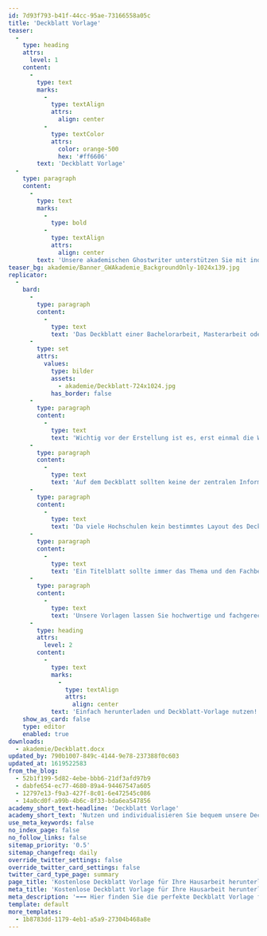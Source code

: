 ```yaml
---
id: 7d93f793-b41f-44cc-95ae-73166558a05c
title: 'Deckblatt Vorlage'
teaser:
  -
    type: heading
    attrs:
      level: 1
    content:
      -
        type: text
        marks:
          -
            type: textAlign
            attrs:
              align: center
          -
            type: textColor
            attrs:
              color: orange-500
              hex: '#ff6606'
        text: 'Deckblatt Vorlage'
  -
    type: paragraph
    content:
      -
        type: text
        marks:
          -
            type: bold
          -
            type: textAlign
            attrs:
              align: center
        text: 'Unsere akademischen Ghostwriter unterstützen Sie mit individuellen Vorlagen, persönlichen Coachings oder unserem professionellen Ghostwriting-Service bei Ihrer Abschlussarbeit!'
teaser_bg: akademie/Banner_GWAkademie_BackgroundOnly-1024x139.jpg
replicator:
  -
    bard:
      -
        type: paragraph
        content:
          -
            type: text
            text: 'Das Deckblatt einer Bachelorarbeit, Masterarbeit oder Doktorarbeit ist unerlässlich und gibt gleichzeitig den ersten Eindruck der wissenschaftlichen Arbeit ab. Auch wenn das Deckblatt lediglich relevante Eckdaten über den Wissenschaftsbereich der Arbeit, personenbezogene Daten des Autors und Angaben der Hochschule vermittelt, sollte ein solches Titelblatt genügend Aufmerksamkeit bekommen.'
      -
        type: set
        attrs:
          values:
            type: bilder
            assets:
              - akademie/Deckblatt-724x1024.jpg
            has_border: false
      -
        type: paragraph
        content:
          -
            type: text
            text: 'Wichtig vor der Erstellung ist es, erst einmal die Wichtigkeit einer Titelseite für die wissenschaftliche Arbeit bewusst wahrzunehmen. Das Deckblatt ist das erste, was jeder von Ihrer Arbeit wahrnimmt und bestimmt maßgeblich den ersten Eindruck. Eine aufschlussreiche Deckblatt Vorlage erklärt sich zudem selbst und stellt für Sie eine sehr gute Informationsquelle dar.'
      -
        type: paragraph
        content:
          -
            type: text
            text: 'Auf dem Deckblatt sollten keine der zentralen Informationen fehlen. Wer sich an unserer Word-Deckblatt-Vorlage orientiert, muss sich keine Sorgen machen, wichtige Angaben zu vergessen. Die übersichtliche Darstellungen unserer Musterbeispiele lassen sich effektiv für die eigene Abschlussarbeit anwenden.'
      -
        type: paragraph
        content:
          -
            type: text
            text: 'Da viele Hochschulen kein bestimmtes Layout des Deckblattes vorgeben, haben sich allgemeine Richtlinien etabliert. Die Darstellung sollte sachlich und fachspezifisch formatiert sein. Unsere Deckblatt Vorlage macht deutlich, welche Schriftarten geeignet sind und wie Sie die Formatierung bestens abhandeln.'
      -
        type: paragraph
        content:
          -
            type: text
            text: 'Ein Titelblatt sollte immer das Thema und den Fachbereich wiedergeben und sich daran orientieren. Kreativität und einfallsreiche Ideen sind dabei nicht verlangt oder erwünscht. Schließlich geht es um die wissenschaftliche Kernaussage und das Deckblatt gibt vorab wichtige Infos weiter und macht publik, welcher Autor zur Wissenschaft beigetragen hat.'
      -
        type: paragraph
        content:
          -
            type: text
            text: 'Unsere Vorlagen lassen Sie hochwertige und fachgerechte Titelseiten für den eigenen Fachbereich erstellen. Prinzipiell kann ein Deckblatt durchaus auch als Aushängeschild einer wissenschaftlichen Arbeit verstanden werden, wodurch die Tragfähigkeit noch einmal deutlich zum Ausdruck kommt.'
      -
        type: heading
        attrs:
          level: 2
        content:
          -
            type: text
            marks:
              -
                type: textAlign
                attrs:
                  align: center
            text: 'Einfach herunterladen und Deckblatt-Vorlage nutzen!'
    show_as_card: false
    type: editor
    enabled: true
downloads:
  - akademie/Deckblatt.docx
updated_by: 790b1007-849c-4144-9e78-237388f0c603
updated_at: 1619522583
from_the_blog:
  - 52b1f199-5d82-4ebe-bbb6-21df3afd97b9
  - dabfe654-ec77-4680-89a4-94467547a605
  - 12797e13-f9a3-427f-8c01-6e472545c086
  - 14a0cd0f-a99b-4b6c-8f33-bda6ea547856
academy_short_text-headline: 'Deckblatt Vorlage'
academy_short_text: 'Nutzen und individualisieren Sie bequem unsere Deckblatt Vorlage für Ihre eigene Abschlussarbeit anwenden.'
use_meta_keywords: false
no_index_page: false
no_follow_links: false
sitemap_priority: '0.5'
sitemap_changefreq: daily
override_twitter_settings: false
override_twitter_card_settings: false
twitter_card_type_page: summary
page_title: 'Kostenlose Deckblatt Vorlage für Ihre Hausarbeit herunterladen'
meta_title: 'Kostenlose Deckblatt Vorlage für Ihre Hausarbeit herunterladen'
meta_description: '➡️➡️➡️ Hier finden Sie die perfekte Deckblatt Vorlage für Ihre eigene Abschlussarbeit, die Sie selber für Ihre Arbeit individualisieren können ✍️.'
template: default
more_templates:
  - 1b8783dd-1179-4eb1-a5a9-27304b468a8e
---
```

